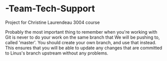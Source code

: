 # -Team-Tech-Support
Project for Christine Laurendeau 3004 course

Probably the most important thing to remember when you're working with Git is never to do your work on the same branch that We will be pushing to, called 'master'. You should create your own branch, and use that instead. This ensures that you will be able to update any changes that are committed to Linus's branch upstream without any problems.
